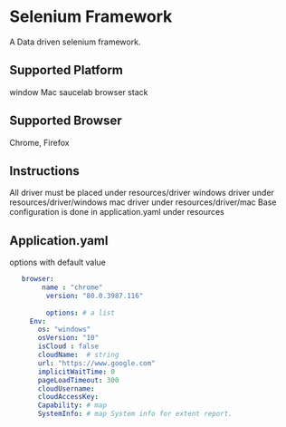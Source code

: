 # Selenium Framework 
A Data driven  selenium framework.
## Supported Platform
window 
Mac
saucelab 
browser stack
## Supported Browser 
Chrome, Firefox

## Instructions
All driver must be placed under resources/driver
windows driver under resources/driver/windows
mac driver under resources/driver/mac
Base configuration is done in application.yaml under resources
## Application.yaml
options with default value
```yaml
   browser:
        name : "chrome"
         version: "80.0.3987.116"
          
         options: # a list 
     Env:
       os: "windows"
       osVersion: "10"
       isCloud : false
       cloudName:  # string 
       url: "https://www.google.com"
       implicitWaitTime: 0
       pageLoadTimeout: 300
       cloudUsername:
       cloudAccessKey:
       Capability: # map 
       SystemInfo: # map System info for extent report. 
```
